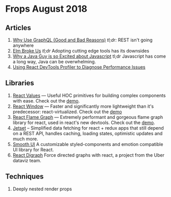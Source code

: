 
# Frops August 2018

## Articles

1.  [Why Use GraphQL (Good and Bad Reasons)](https://honest.engineering/posts/why-use-graphql-good-and-bad-reasons) *tl;dr:* REST isn't going anywhere
2. [Elm Broke Us](https://dev.to/kspeakman/elm-019-broke-us--khn) *tl;dr* Adopting cutting edge tools has its downsides
3. [Why a Java Guy is so Excited about Javascript](https://blog.sourcerer.io/why-is-a-java-guy-so-excited-about-node-js-and-javascript-7cfc423efb44) tl;dr Javascript has come a long way, Java can be overwhelming.
4. [Using React DevTools Profiler to Diagnose Performance Issues](https://www.netlify.com/blog/2018/08/29/using-the-react-devtools-profiler-to-diagnose-react-app-performance-issues)
  

## Libraries

1. [React Values](https://github.com/ianstormtaylor/react-values) — Useful HOC primitives for building complex components with ease.  Check out the [demo](https://ianstormtaylor.github.io/react-values/).
2. [React Window](https://github.com/bvaughn/react-window) — Faster and significantly more lightweight than it's predecessor: react-virtualized.  Check out the [demo](https://react-window.now.sh/#/examples/list/fixed-size)
3. [React Flame Graph](https://github.com/bvaughn/react-flame-graph) — Extremely performant and gorgeous flame graph library for react, used in react's new devtools. Check out the [demo](https://react-flame-graph.now.sh/).
4. [Jetset](https://github.com/DigitalGlobe/jetset/) – Simplified data fetching for react + redux apps that still depend on a REST API, handles caching, loading states, optimistic updates and much more.
5. [Smooth UI](https://github.com/smooth-code/smooth-ui) A customizable styled-components and emotion compatible UI library for React.
6. [React Digraph](https://github.com/uber/react-digraph) Force directed graphs with react, a project from the Uber dataviz team.
  

## Techniques

 1. Deeply nested render props

